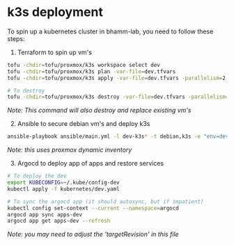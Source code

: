 # k3s deployment
To spin up a kubernetes cluster in bhamm-lab, you need to follow these steps:
1. Terraform to spin up vm's
```bash
tofu -chdir=tofu/proxmox/k3s workspace select dev
tofu -chdir=tofu/proxmox/k3s plan -var-file=dev.tfvars
tofu -chdir=tofu/proxmox/k3s apply -var-file=dev.tfvars -parallelism=2 -auto-approve

# To destroy
tofu -chdir=tofu/proxmox/k3s destroy -var-file=dev.tfvars -parallelism=2 -auto-approve
```
*Note: This command will also destroy and replace existing vm's*

2. Ansible to secure debian vm's and deploy k3s
```bash
ansible-playbook ansible/main.yml -l dev-k3s* -t debian,k3s -e "env=dev"
```
*Note: this uses proxmox dynamic inventory*

3. Argocd to deploy app of apps and restore services
```bash
# To deploy the dev
export KUBECONFIG=~/.kube/config-dev
kubectl apply -f kubernetes/dev.yaml

# To sync the argocd app (it should autosync, but if impatient)
kubectl config set-context --current --namespace=argocd
argocd app sync apps-dev
argocd app get apps-dev --refresh
```
*Note: you may need to adjust the 'targetRevision' in this file*
